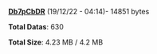 [**Db7pCbDR**](/data/Db7pCbDR.txt) (19/12/22 - 04:14)- 14851 bytes

**Total Datas**: 630

**Total Size**: 4.23 MB / 4.2 MB